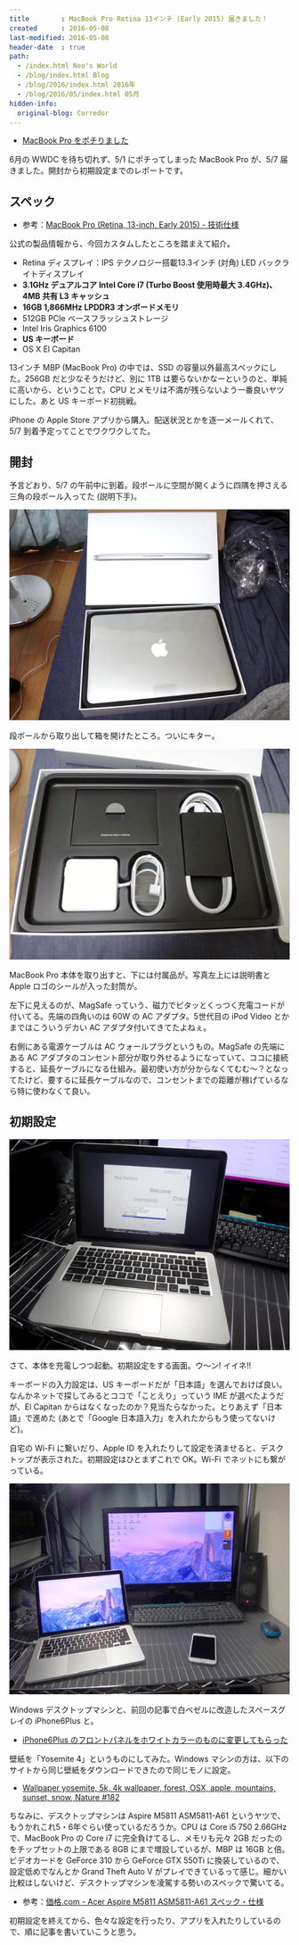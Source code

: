 ```yaml
---
title        : MacBook Pro Retina 13インチ (Early 2015) 届きました！
created      : 2016-05-08
last-modified: 2016-05-08
header-date  : true
path:
  - /index.html Neo's World
  - /blog/index.html Blog
  - /blog/2016/index.html 2016年
  - /blog/2016/05/index.html 05月
hidden-info:
  original-blog: Corredor
---
```


- [MacBook Pro をポチりました](01-01.html)

6月の WWDC を待ち切れず、5/1 にポチってしまった MacBook Pro が、5/7 届きました。開封から初期設定までのレポートです。

## スペック

- 参考：[MacBook Pro (Retina, 13-inch, Early 2015) - 技術仕様](https://support.apple.com/kb/SP715?viewlocale=ja_JP&locale=ja_JP)

公式の製品情報から、今回カスタムしたところを踏まえて紹介。

- Retina ディスプレイ：IPS テクノロジー搭載13.3インチ (対角) LED バックライトディスプレイ
- __3.1GHz デュアルコア Intel Core i7 (Turbo Boost 使用時最大 3.4GHz)、4MB 共有 L3 キャッシュ__
- __16GB 1,866MHz LPDDR3 オンボードメモリ__
- 512GB PCIe ベースフラッシュストレージ
- Intel Iris Graphics 6100
- __US キーボード__
- OS X El Capitan

13インチ MBP (MacBook Pro) の中では、SSD の容量以外最高スペックにした。256GB だと少なそうだけど、別に 1TB は要らないかなーというのと、単純に高いから、ということで。CPU とメモリは不満が残らないよう一番良いヤツにした。あと US キーボード初挑戦。

iPhone の Apple Store アプリから購入。配送状況とかを逐一メールくれて、5/7 到着予定ってことでワクワクしてた。

## 開封

予言どおり、5/7 の午前中に到着。段ボールに空間が開くように四隅を押さえる三角の段ボール入ってた (説明下手)。

![開封](08-01-01.jpg)

段ボールから取り出して箱を開けたところ。ついにキター。

![付属品](08-01-02.jpg)

MacBook Pro 本体を取り出すと、下には付属品が。写真左上には説明書と Apple ロゴのシールが入った封筒が。

左下に見えるのが、MagSafe っていう、磁力でピタッとくっつく充電コードが付いてる。先端の四角いのは 60W の AC アダプタ。5世代目の iPod Video とかまではこういうデカい AC アダプタ付いてきてたよねぇ。

右側にある電源ケーブルは AC ウォールプラグというもの。MagSafe の先端にある AC アダプタのコンセント部分が取り外せるようになっていて、ココに接続すると、延長ケーブルになる仕組み。最初使い方が分からなくてむむ～？となってたけど、要するに延長ケーブルなので、コンセントまでの距離が稼げているなら特に使わなくて良い。

## 初期設定

![ようこそ〜](08-01-03.jpg)

さて、本体を充電しつつ起動。初期設定をする画面。ウ～ン! イイネ!!

キーボードの入力設定は、US キーボードだが「日本語」を選んでおけば良い。なんかネットで探してみるとココで「ことえり」っていう IME が選べたようだが、El Capitan からはなくなったのか？見当たらなかった。とりあえず「日本語」で進めた (あとで「Google 日本語入力」を入れたからもう使ってないけど)。

自宅の Wi-Fi に繋いだり、Apple ID を入れたりして設定を済ませると、デスクトップが表示された。初期設定はひとまずこれで OK。Wi-Fi でネットにも繋がっている。

![デスクトップ来た〜](08-01-04.jpg)

Windows デスクトップマシンと、前回の記事で白ベゼルに改造したスペースグレイの iPhone6Plus と。

- [iPhone6Plus のフロントパネルをホワイトカラーのものに変更してもらった](07-01.html)

壁紙を「Yosemite 4」というものにしてみた。Windows マシンの方は、以下のサイトから同じ壁紙をダウンロードできたので同じモノに設定。

- [Wallpaper yosemite, 5k, 4k wallpaper, forest, OSX, apple, mountains, sunset, snow, Nature #182](http://wallpapershome.com/nature/yosemite-5k-wallpapers-forest-osx-apple-mountains-sunset-182.html)

ちなみに、デスクトップマシンは Aspire M5811 ASM5811-A61 というヤツで、もうかれこれ5・6年ぐらい使っているだろうか。CPU は Core i5 750 2.66GHz で、MacBook Pro の Core i7 に完全負けてるし、メモリも元々 2GB だったのをチップセットの上限である 8GB にまで増設しているが、MBP は 16GB と倍。ビデオカードを GeForce 310 から GeForce GTX 550Ti に換装しているので、設定低めでなんとか Grand Theft Auto V がプレイできているって感じ。細かい比較はしないけど、デスクトップマシンを凌駕する勢いのスペックで驚いてる。

- 参考：[価格.com - Acer Aspire M5811 ASM5811-A61 スペック・仕様](http://kakaku.com/item/K0000083095/spec/?lid=spec_anchorlink_details#tab)

初期設定を終えてから、色々な設定を行ったり、アプリを入れたりしているので、順に記事を書いていこうと思う。
